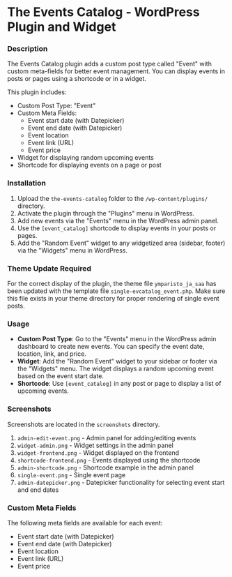 # The Events Catalog - WordPress Plugin and Widget

### Description

The Events Catalog plugin adds a custom post type called "Event" with custom meta-fields for better event management. You can display events in posts or pages using a shortcode or in a widget.

This plugin includes:

- Custom Post Type: "Event"
- Custom Meta Fields:
  - Event start date (with Datepicker)
  - Event end date (with Datepicker)
  - Event location
  - Event link (URL)
  - Event price
- Widget for displaying random upcoming events
- Shortcode for displaying events on a page or post

### Installation

1. Upload the `the-events-catalog` folder to the `/wp-content/plugins/` directory.
2. Activate the plugin through the "Plugins" menu in WordPress.
3. Add new events via the "Events" menu in the WordPress admin panel.
4. Use the `[event_catalog]` shortcode to display events in your posts or pages.
5. Add the "Random Event" widget to any widgetized area (sidebar, footer) via the "Widgets" menu in WordPress.

### Theme Update Required

For the correct display of the plugin, the theme file `ymparisto_ja_saa` has been updated with the template file `single-evcatalog_event.php`. Make sure this file exists in your theme directory for proper rendering of single event posts.

### Usage

- **Custom Post Type**: Go to the "Events" menu in the WordPress admin dashboard to create new events. You can specify the event date, location, link, and price.
- **Widget**: Add the "Random Event" widget to your sidebar or footer via the "Widgets" menu. The widget displays a random upcoming event based on the event start date.
- **Shortcode**: Use `[event_catalog]` in any post or page to display a list of upcoming events.

### Screenshots

Screenshots are located in the `screenshots` directory.

1. `admin-edit-event.png` - Admin panel for adding/editing events
1. `widget-admin.png` - Widget settings in the admin panel
1. `widget-frontend.png` - Widget displayed on the frontend
1. `shortcode-frontend.png` - Events displayed using the shortcode
1. `admin-shortcode.png` - Shortcode example in the admin panel
1. `single-event.png` - Single event page
1. `admin-datepicker.png` - Datepicker functionality for selecting event start and end dates

### Custom Meta Fields

The following meta fields are available for each event:

- Event start date (with Datepicker)
- Event end date (with Datepicker)
- Event location
- Event link (URL)
- Event price
